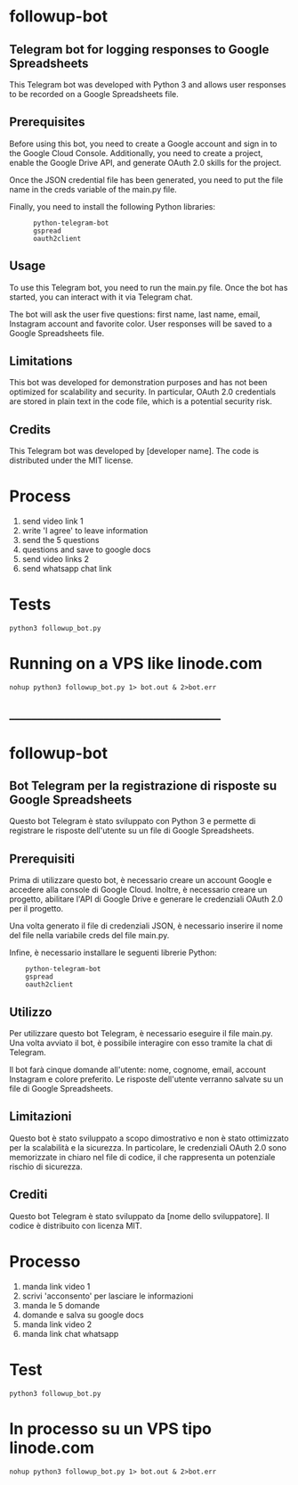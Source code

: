 # followup-bot
## Telegram bot for logging responses to Google Spreadsheets

This Telegram bot was developed with Python 3 and allows user responses to be recorded on a Google Spreadsheets file.

## Prerequisites

Before using this bot, you need to create a Google account and sign in to the Google Cloud Console. Additionally, you need to create a project, enable the Google Drive API, and generate OAuth 2.0 skills for the project.

Once the JSON credential file has been generated, you need to put the file name in the creds variable of the main.py file.

Finally, you need to install the following Python libraries:
```
      python-telegram-bot
      gspread
      oauth2client
```

## Usage

To use this Telegram bot, you need to run the main.py file. Once the bot has started, you can interact with it via Telegram chat.

The bot will ask the user five questions: first name, last name, email, Instagram account and favorite color. User responses will be saved to a Google Spreadsheets file.

## Limitations

This bot was developed for demonstration purposes and has not been optimized for scalability and security. In particular, OAuth 2.0 credentials are stored in plain text in the code file, which is a potential security risk.

## Credits

This Telegram bot was developed by [developer name]. The code is distributed under the MIT license.

# Process
1. send video link 1
2. write 'I agree' to leave information
3. send the 5 questions
4. questions and save to google docs
5. send video links 2
6. send whatsapp chat link

# Tests
`python3 followup_bot.py`

# Running on a VPS like linode.com
`nohup python3 followup_bot.py 1> bot.out & 2>bot.err`

## ______________________________________

# followup-bot
## Bot Telegram per la registrazione di risposte su Google Spreadsheets

Questo bot Telegram è stato sviluppato con Python 3 e permette di registrare le risposte dell'utente su un file di Google Spreadsheets.

## Prerequisiti

Prima di utilizzare questo bot, è necessario creare un account Google e accedere alla console di Google Cloud. Inoltre, è necessario creare un progetto, abilitare l'API di Google Drive e generare le credenziali OAuth 2.0 per il progetto.

Una volta generato il file di credenziali JSON, è necessario inserire il nome del file nella variabile creds del file main.py.

Infine, è necessario installare le seguenti librerie Python:
```
    python-telegram-bot
    gspread
    oauth2client
```

## Utilizzo

Per utilizzare questo bot Telegram, è necessario eseguire il file main.py. Una volta avviato il bot, è possibile interagire con esso tramite la chat di Telegram.

Il bot farà cinque domande all'utente: nome, cognome, email, account Instagram e colore preferito. Le risposte dell'utente verranno salvate su un file di Google Spreadsheets.

## Limitazioni

Questo bot è stato sviluppato a scopo dimostrativo e non è stato ottimizzato per la scalabilità e la sicurezza. In particolare, le credenziali OAuth 2.0 sono memorizzate in chiaro nel file di codice, il che rappresenta un potenziale rischio di sicurezza.

## Crediti

Questo bot Telegram è stato sviluppato da [nome dello sviluppatore]. Il codice è distribuito con licenza MIT.

# Processo
1. manda link video 1
2. scrivi 'acconsento' per lasciare le informazioni
3. manda le 5 domande
4. domande e salva su google docs
5. manda link video 2
6. manda link chat whatsapp

# Test
`python3 followup_bot.py`

# In processo su un VPS tipo linode.com
`nohup python3 followup_bot.py 1> bot.out & 2>bot.err`
